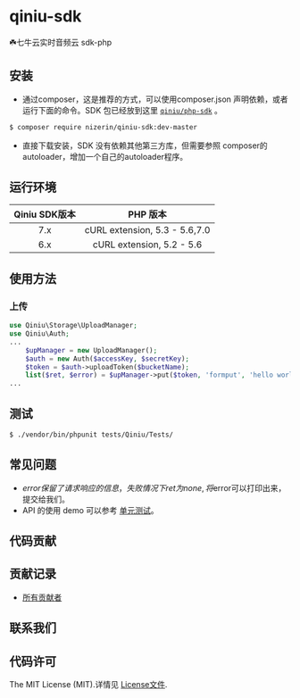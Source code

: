 # qiniu-sdk
☘️七牛云实时音频云 sdk-php
## 安装

* 通过composer，这是推荐的方式，可以使用composer.json 声明依赖，或者运行下面的命令。SDK 包已经放到这里 [`qiniu/php-sdk`][install-packagist] 。
```bash
$ composer require nizerin/qiniu-sdk:dev-master
```
* 直接下载安装，SDK 没有依赖其他第三方库，但需要参照 composer的autoloader，增加一个自己的autoloader程序。

## 运行环境

| Qiniu SDK版本 | PHP 版本 |
|:--------------------:|:---------------------------:|
|          7.x         |  cURL extension,   5.3 - 5.6,7.0 |
|          6.x         |  cURL extension,   5.2 - 5.6 |

## 使用方法

### 上传
```php
use Qiniu\Storage\UploadManager;
use Qiniu\Auth;
...
    $upManager = new UploadManager();
    $auth = new Auth($accessKey, $secretKey);
    $token = $auth->uploadToken($bucketName);
    list($ret, $error) = $upManager->put($token, 'formput', 'hello world');
...
```

## 测试

``` bash
$ ./vendor/bin/phpunit tests/Qiniu/Tests/
```

## 常见问题

- $error保留了请求响应的信息，失败情况下ret 为none, 将$error可以打印出来，提交给我们。
- API 的使用 demo 可以参考 [单元测试](https://github.com/nizerin/php-sdk/blob/master/tests)。

## 代码贡献



## 贡献记录

- [所有贡献者](https://github.com/nizerin/php-sdk/contributors)

## 联系我们



## 代码许可

The MIT License (MIT).详情见 [License文件](https://github.com/nizerin/php-sdk/blob/master/LICENSE).

[packagist]: http://packagist.org
[install-packagist]: https://packagist.org/packages/nizerin/php-sdk
